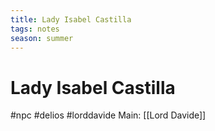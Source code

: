 ```yaml
---
title: Lady Isabel Castilla
tags: notes
season: summer
---
```


# Lady Isabel Castilla
#npc #delios #lorddavide
Main: [[Lord Davide]]

